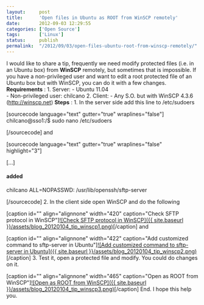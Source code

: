 ```yaml
---
layout:     post
title:      'Open files in Ubuntu as ROOT from WinSCP remotely'
date:       2012-09-03 12:29:55
categories: ['Open Source']
tags:       ['Linux']
status:     publish 
permalink:  "/2012/09/03/open-files-ubuntu-root-from-winscp-remotely/"
---
```

I would like to share a tip, frequently we need modify protected files (i.e. in an Ubuntu box) from **WinSCP** remotely, but sometimes that is impossible.
If you have a non-privileged user and want to edit a root protected file of an Ubuntu box but with WinSCP, you can do it with a few changes.
 **Requirements** :
1\. Server:
\- Ubuntu 11.04  
\- Non-privileged user: chilcano
2\. Client: 
\- Any S.O. but with WinSCP 4.3.6 (http://winscp.net)
 **Steps** :
1\. In the server side add this line to /etc/sudoers

[sourcecode language="text" gutter="true" wraplines="false"]  
chilcano@sso1:/$ sudo nano /etc/sudoers  

[/sourcecode]
and

[sourcecode language="text" gutter="true" wraplines="false" highlight="3"]  

[...]  

#### added  

chilcano ALL=NOPASSWD: /usr/lib/openssh/sftp-server  

[/sourcecode]
2\. In the client side open WinSCP and do the following

[caption id="" align="alignnone" width="420" caption="Check SFTP protocol in WinSCP"][![Check SFTP protocol in WinSCP]({{ site.baseurl }}/assets/blog_20120104_tip_winscp1.png)](http://dl.dropbox.com/u/2961879/blog20120104_tip_winscp/blog_20120104_tip_winscp1.png)[/caption]
and

[caption id="" align="alignnone" width="422" caption="Add customized command to sftp-server in Ubuntu"][![Add customized command to sftp-server in Ubuntu]({{ site.baseurl }}/assets/blog_20120104_tip_winscp2.png)](http://dl.dropbox.com/u/2961879/blog20120104_tip_winscp/blog_20120104_tip_winscp2.png)[/caption]
3\. Test it, open a protected file and modify. You could do changes on it.

[caption id="" align="alignnone" width="465" caption="Open as ROOT from WinSCP"][![Open as ROOT from WinSCP]({{ site.baseurl }}/assets/blog_20120104_tip_winscp3.png)](http://dl.dropbox.com/u/2961879/blog20120104_tip_winscp/blog_20120104_tip_winscp3.png)[/caption]
End.
I hope this help you.
